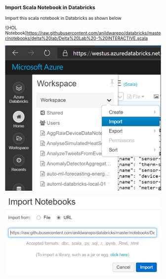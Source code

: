 ### Import Scala Notebook in Databricks

Import this scala notebook in Databricks as shown below

![HOL Notebook]https://raw.githubusercontent.com/anildwarepo/databricks/master/notebooks/delta%20lab/Delta%20Lab%20-%20INTERACTIVE.scala


![Import Notebook](img1.png)

![Point to github url](img2.png)